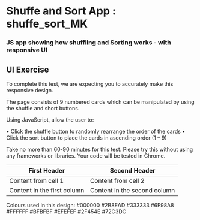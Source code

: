 # Shuffe and Sort App : shuffe_sort_MK
### JS app showing how shuffling and Sorting works - with responsive UI

## UI Exercise

To complete this test, we are expecting
you to accurately make this responsive
design.

The page consists of 9 numbered cards
which can be manipulated by using the
shuffle and short buttons.

Using JavaScript, allow the user to:

• Click the shuffle button to randomly
rearrange the order of the cards
• Click the sort button to place the
cards in ascending order (1 – 9)

Take no more than 60-90 minutes for
this test. Please try this without using any
frameworks or libraries. Your code will be
tested in Chrome.

First Header | Second Header
------------ | -------------
Content from cell 1 | Content from cell 2
Content in the first column | Content in the second column

Colours used in this design:
#000000 #2B8EAD
#333333 #6F98A8
#FFFFFF #BFBFBF
#EFEFEF #2F454E
#72C3DC

